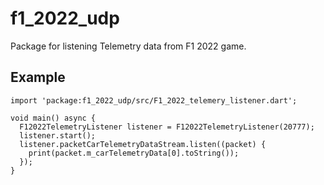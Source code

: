 # f1_2022_udp

Package for listening Telemetry data from F1 2022 game.

## Example

```
import 'package:f1_2022_udp/src/F1_2022_telemery_listener.dart';

void main() async {
  F12022TelemetryListener listener = F12022TelemetryListener(20777);
  listener.start();
  listener.packetCarTelemetryDataStream.listen((packet) {
    print(packet.m_carTelemetryData[0].toString());
  });
}
```
